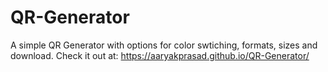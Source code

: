 # QR-Generator
 A simple QR Generator with options for color swtiching, formats, sizes and download.
Check it out at: https://aaryakprasad.github.io/QR-Generator/
